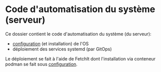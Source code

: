 # Code d'automatisation du système (serveur)

Ce dossier contient le code d'automatisation du système (du serveur):

* [configuration](configuration/README.md) (et installation) de l'OS
* déploiement des services systemd (par GitOps)

Le déploiement se fait à l'aide de FetchIt dont l'installation via conteneur podman se fait sous [configuration](configuration/README.md).
